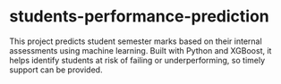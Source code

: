 # students-performance-prediction
This project predicts student semester marks based on their internal assessments using machine learning. Built with Python and XGBoost, it helps identify students at risk of failing or underperforming, so timely support can be provided.
